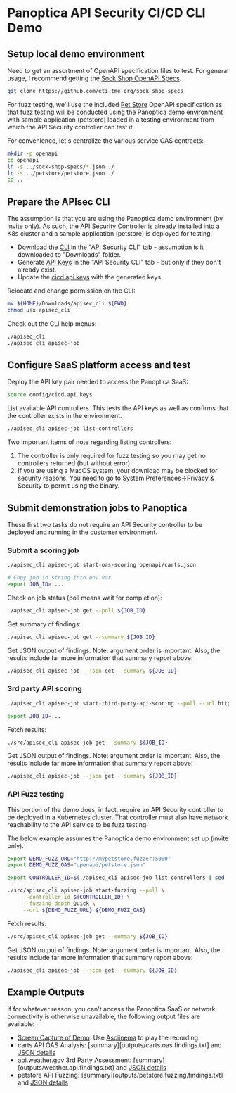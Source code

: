 # Panoptica API Security CI/CD CLI Demo

## Setup local demo environment

Need to get an assortment of OpenAPI specification files to test. For general usage, I recommend getting the [Sock Shop OpenAPI Specs](https://github.com/eti-tme-org/sock-shop-specs).

```bash
git clone https://github.com/eti-tme-org/sock-shop-specs
```

For fuzz testing, we'll use the included [Pet Store](petstore/petstore.json) OpenAPI specification as that fuzz testing will be conducted using the Panoptica demo environment with sample application (petstore) loaded in a testing environment from which the API Security controller can test it.

For convenience, let's centralize the various service OAS contracts:

```bash
mkdir -p openapi
cd openapi
ln -s ../sock-shop-specs/*.json ./
ln -s ../petstore/petstore.json ./
cd ..
```

## Prepare the APIsec CLI

The assumption is that you are using the Panoptica demo environment (by invite only). As such, the API Security Controller is already installed into a K8s cluster and a sample application (petstore) is deployed for testing.

- Download the [CLI](https://console.panoptica.app/settings/api_sec) in the "API Security CLI" tab - assumption is it downloaded to "Downloads" folder.
- Generate [API Keys](https://console.panoptica.app/settings/api_sec) in the "API Security CLI" tab - but only if they don't already exist.
- Update the [cicd.api.keys](config/cicd.api.keys) with the generated keys.

Relocate and change permission on the CLI:

```bash
mv ${HOME}/Downloads/apisec_cli ${PWD}
chmod u+x apisec_cli
```

Check out the CLI help menus:

```bash
./apisec_cli
./apisec_cli apisec-job
```

## Configure SaaS platform access and test

Deploy the API key pair needed to access the Panoptica SaaS:

```bash
source config/cicd.api.keys
```

List available API controllers.  This tests the API keys as well as confirms that the controller exists in the environment.

```bash
./apisec_cli apisec-job list-controllers
```

Two important items of note regarding listing controllers:

1. The controller is only required for fuzz testing so you may get no controllers returned (but without error)
2. If you are using a MacOS system, your download may be blocked for security reasons.  You need to go to System Preferences->Privacy & Security to permit using the binary.

## Submit demonstration jobs to Panoptica

These first two tasks do not require an API Security controller to be deployed and running in the customer environment.

### Submit a scoring job

```bash
./apisec_cli apisec-job start-oas-scoring openapi/carts.json

# Copy job id string into env var
export JOB_ID=....
```

Check on job status (poll means wait for completion):

```bash
./apisec_cli apisec-job get --poll ${JOB_ID}
```

Get summary of findings:

```bash
./apisec_cli apisec-job get --summary ${JOB_ID}
```

Get JSON output of findings.  Note: argument order is important.  Also, the results include far more information that summary report above:

```bash
./apisec_cli apisec-job --json get --summary ${JOB_ID}
```

### 3rd party API scoring

```bash
./apisec_cli apisec-job start-third-party-api-scoring --poll --url https://api.weather.gov

export JOB_ID=...
```

Fetch results:

```bash
./src/apisec_cli apisec-job get --summary ${JOB_ID}
```

Get JSON output of findings.  Note: argument order is important.  Also, the results include far more information that summary report above:

```bash
./apisec_cli apisec-job --json get --summary ${JOB_ID}
```

### API Fuzz testing

This portion of the demo does, in fact, require an API Security controller to be deployed in a Kubernetes cluster. That controller must also have network reachability to the API service to be fuzz testing.

The below example assumes the Panoptica demo environment set up (invite only). 

```bash
export DEMO_FUZZ_URL="http://mypetstore.fuzzer:5000"
export DEMO_FUZZ_OAS="openapi/petstore.json"

export CONTROLLER_ID=$(./apisec_cli apisec-job list-controllers | sed '1d' | head -1 | awk '{print $1;}')

./src/apisec_cli apisec-job start-fuzzing --poll \
     --controller-id ${CONTROLLER_ID} \
     --fuzzing-depth Quick \
     --url ${DEMO_FUZZ_URL} ${DEMO_FUZZ_OAS} 
```

Fetch results:

```bash
./src/apisec_cli apisec-job get --summary ${JOB_ID}
```

Get JSON output of findings.  Note: argument order is important.  Also, the results include far more information that summary report above:

```bash
./apisec_cli apisec-job --json get --summary ${JOB_ID}
```

## Example Outputs

If for whatever reason, you can't access the Panoptica SaaS or network connectivity is otherwise unavailable, the following output files are available:

- [Screen Capture of Demo](outputs/apisec.cicd.cast): Use [Asciinema](https://asciinema.org) to play the recording.
- carts API OAS Analysis: [summary][outputs/carts.oas.findings.txt] and [JSON details](outputs/carts.oas.findings.json)
- api.weather.gov 3rd Party Assessment: [summary][outputs/weather.api.findings.txt] and [JSON details](outputs/weather.api.findings.json)
- petstore API Fuzzing: [summary][outputs/petstore.fuzzing.findings.txt] and [JSON details](outputs/petstore.fuzzing.findings.json)